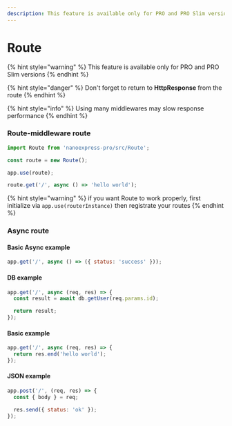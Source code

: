 ```yaml
---
description: This feature is available only for PRO and PRO Slim versions
---
```


# Route

{% hint style="warning" %}
This feature is available only for PRO and PRO Slim versions
{% endhint %}

{% hint style="danger" %}
Don't forget to return to **HttpResponse** from the route
{% endhint %}

{% hint style="info" %}
Using many middlewares may slow response performance
{% endhint %}

### Route-middleware route

```javascript
import Route from 'nanoexpress-pro/src/Route';

const route = new Route();

app.use(route);

route.get('/', async () => 'hello world');
```

{% hint style="warning" %}
if you want Route to work properly, first initialize via `app.use(routerInstance)` then registrate your routes
{% endhint %}

### Async route

#### Basic Async example

```javascript
app.get('/', async () => ({ status: 'success' }));
```

#### DB example

```javascript
app.get('/', async (req, res) => {
  const result = await db.getUser(req.params.id);

  return result;
});
```

#### Basic example

```javascript
app.get('/', async (req, res) => {
  return res.end('hello world');
});
```

#### JSON example

```javascript
app.post('/', (req, res) => {
  const { body } = req;

  res.send({ status: 'ok' });
});
```

